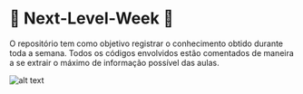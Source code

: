 # :rocket: Next-Level-Week :beginner:

O repositório tem como objetivo registrar o conhecimento obtido durante toda a semana. Todos os códigos envolvidos estão comentados de maneira a se extrair o máximo de informação possível das aulas.

![alt text](https://github.com/basilioarth/Next-Level-Week/tree/master/pages/page-home.PNG)